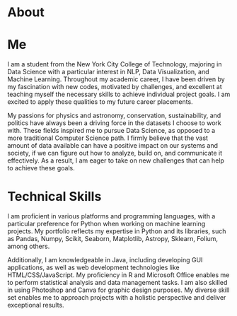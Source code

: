 # About
# Me
I am a student from the New York City College of Technology, majoring in Data Science with a particular interest in NLP, Data Visualization, and Machine Learning. Throughout my academic career, I have been driven by my fascination with new codes, motivated by challenges, and excellent at teaching myself the necessary skills to achieve individual project goals. I am excited to apply these qualities to my future career placements.

My passions for physics and astronomy, conservation, sustainability, and politics have always been a driving force in the datasets I choose to work with. These fields inspired me to pursue Data Science, as opposed to a more traditional Computer Science path. I firmly believe that the vast amount of data available can have a positive impact on our systems and society, if we can figure out how to analyze, build on, and communicate it effectively. As a result, I am eager to take on new challenges that can help to achieve these goals.

# Technical Skills
 I am proficient in various platforms and programming languages, with a particular preference for Python when working on machine learning projects. My portfolio reflects my expertise in Python and its libraries, such as Pandas, Numpy, Scikit, Seaborn, Matplotlib, Astropy, Sklearn, Folium, among others.

Additionally, I am knowledgeable in Java, including developing GUI applications, as well as web development technologies like HTML/CSS/JavaScript. My proficiency in R and Microsoft Office enables me to perform statistical analysis and data management tasks. I am also skilled in using Photoshop and Canva for graphic design purposes. My diverse skill set enables me to approach projects with a holistic perspective and deliver exceptional results.
